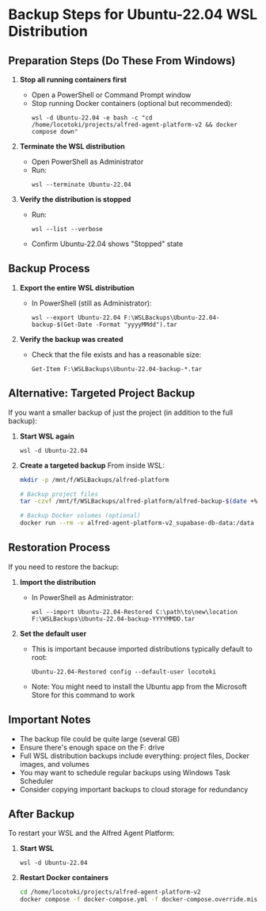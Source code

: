 # Backup Steps for Ubuntu-22.04 WSL Distribution

## Preparation Steps (Do These From Windows)

1. **Stop all running containers first**
   - Open a PowerShell or Command Prompt window
   - Stop running Docker containers (optional but recommended):
     ```
     wsl -d Ubuntu-22.04 -e bash -c "cd /home/locotoki/projects/alfred-agent-platform-v2 && docker compose down"
     ```

2. **Terminate the WSL distribution**
   - Open PowerShell as Administrator
   - Run:
     ```
     wsl --terminate Ubuntu-22.04
     ```

3. **Verify the distribution is stopped**
   - Run:
     ```
     wsl --list --verbose
     ```
   - Confirm Ubuntu-22.04 shows "Stopped" state

## Backup Process

1. **Export the entire WSL distribution**
   - In PowerShell (still as Administrator):
     ```
     wsl --export Ubuntu-22.04 F:\WSLBackups\Ubuntu-22.04-backup-$(Get-Date -Format "yyyyMMdd").tar
     ```

2. **Verify the backup was created**
   - Check that the file exists and has a reasonable size:
     ```
     Get-Item F:\WSLBackups\Ubuntu-22.04-backup-*.tar
     ```

## Alternative: Targeted Project Backup

If you want a smaller backup of just the project (in addition to the full backup):

1. **Start WSL again**
   ```
   wsl -d Ubuntu-22.04
   ```

2. **Create a targeted backup**
   From inside WSL:
   ```bash
   mkdir -p /mnt/f/WSLBackups/alfred-platform

   # Backup project files
   tar -czvf /mnt/f/WSLBackups/alfred-platform/alfred-backup-$(date +%Y%m%d).tar.gz -C /home/locotoki/projects alfred-agent-platform-v2

   # Backup Docker volumes (optional)
   docker run --rm -v alfred-agent-platform-v2_supabase-db-data:/data -v /mnt/f/WSLBackups/alfred-platform:/backup alpine tar -czvf /backup/db-backup-$(date +%Y%m%d).tar.gz -C /data .
   ```

## Restoration Process

If you need to restore the backup:

1. **Import the distribution**
   - In PowerShell as Administrator:
     ```
     wsl --import Ubuntu-22.04-Restored C:\path\to\new\location F:\WSLBackups\Ubuntu-22.04-backup-YYYYMMDD.tar
     ```

2. **Set the default user**
   - This is important because imported distributions typically default to root:
     ```
     Ubuntu-22.04-Restored config --default-user locotoki
     ```
   - Note: You might need to install the Ubuntu app from the Microsoft Store for this command to work

## Important Notes

- The backup file could be quite large (several GB)
- Ensure there's enough space on the F: drive
- Full WSL distribution backups include everything: project files, Docker images, and volumes
- You may want to schedule regular backups using Windows Task Scheduler
- Consider copying important backups to cloud storage for redundancy

## After Backup

To restart your WSL and the Alfred Agent Platform:

1. **Start WSL**
   ```
   wsl -d Ubuntu-22.04
   ```

2. **Restart Docker containers**
   ```bash
   cd /home/locotoki/projects/alfred-agent-platform-v2
   docker compose -f docker-compose.yml -f docker-compose.override.mission-control.yml up -d
   ```
